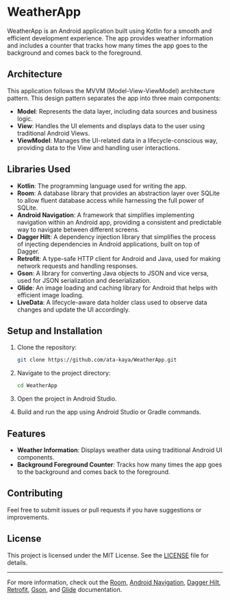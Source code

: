 # WeatherApp

WeatherApp is an Android application built using Kotlin for a smooth and efficient development experience. The app provides weather information and includes a counter that tracks how many times the app goes to the background and comes back to the foreground.

## Architecture

This application follows the MVVM (Model-View-ViewModel) architecture pattern. This design pattern separates the app into three main components:

- **Model**: Represents the data layer, including data sources and business logic.
- **View**: Handles the UI elements and displays data to the user using traditional Android Views.
- **ViewModel**: Manages the UI-related data in a lifecycle-conscious way, providing data to the View and handling user interactions.

## Libraries Used

- **Kotlin**: The programming language used for writing the app.
- **Room**: A database library that provides an abstraction layer over SQLite to allow fluent database access while harnessing the full power of SQLite.
- **Android Navigation**: A framework that simplifies implementing navigation within an Android app, providing a consistent and predictable way to navigate between different screens.
- **Dagger Hilt**: A dependency injection library that simplifies the process of injecting dependencies in Android applications, built on top of Dagger.
- **Retrofit**: A type-safe HTTP client for Android and Java, used for making network requests and handling responses.
- **Gson**: A library for converting Java objects to JSON and vice versa, used for JSON serialization and deserialization.
- **Glide**: An image loading and caching library for Android that helps with efficient image loading.
- **LiveData**: A lifecycle-aware data holder class used to observe data changes and update the UI accordingly.

## Setup and Installation

1. Clone the repository:
    ```bash
    git clone https://github.com/ata-kaya/WeatherApp.git
    ```

2. Navigate to the project directory:
    ```bash
    cd WeatherApp
    ```

3. Open the project in Android Studio.

4. Build and run the app using Android Studio or Gradle commands.

## Features

- **Weather Information**: Displays weather data using traditional Android UI components.
- **Background Foreground Counter**: Tracks how many times the app goes to the background and comes back to the foreground.

## Contributing

Feel free to submit issues or pull requests if you have suggestions or improvements.

## License

This project is licensed under the MIT License. See the [LICENSE](LICENSE) file for details.

---

For more information, check out the [Room](https://developer.android.com/topic/libraries/architecture/room), [Android Navigation](https://developer.android.com/guide/navigation), [Dagger Hilt](https://dagger.dev/hilt/), [Retrofit](https://square.github.io/retrofit/), [Gson](https://github.com/google/gson), and [Glide](https://bumptech.github.io/glide/) documentation.

